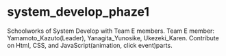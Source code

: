 # system_develop_phaze1
Schoolworks of System Develop with Team E members.
Team E member: Yamamoto_Kazuto(Leader), Yanagita_Yunosike, Ukezeki_Karen.
Contribute on Html, CSS, and JavaScript(animation, click event)parts.
